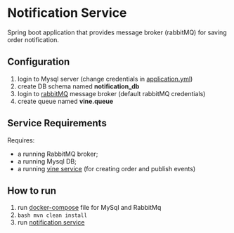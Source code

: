 
# Notification Service

Spring boot application that provides message broker (rabbitMQ) for saving order notification.

## Configuration

1. login to Mysql server (change credentials in [application.yml](src/main/resources/application.yml))
2. create DB schema named **notification_db**
3. login to [rabbitMQ](http://localhost:15672/) message broker  (default rabbitMQ credentials)
4. create queue named **vine.queue**

## Service Requirements

Requires:
- a running RabbitMQ broker;
- a running Mysql DB;
- a running [vine service](https://github.com/Volodymyr2907/vine-service) (for creating order and publish events)

## How to run

1. run [docker-compose](src/main/resources/docker/docker-compose.yml) file for MySql and RabbitMq
2. ```bash mvn clean install```
3. run [notification service](src/main/java/com/mentorship/notificationservice/NotificationServiceApplication.java)
